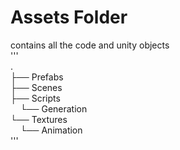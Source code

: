 
# Assets Folder
contains all the code and unity objects   
'''  
.  
├── Prefabs  
├── Scenes  
├── Scripts  
&nbsp;&nbsp;&nbsp;&nbsp;└── Generation  
└── Textures  
&nbsp;&nbsp;&nbsp;&nbsp;└── Animation   
'''  


